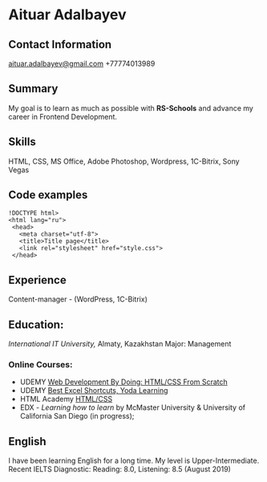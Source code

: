 # Aituar Adalbayev
## Contact Information
aituar.adalbayev@gmail.com
+77774013989
## Summary
My goal is to learn as much as possible with __RS-Schools__ and advance my career in Frontend Development. 

## Skills
HTML, CSS, MS Office, Adobe Photoshop, Wordpress, 1C-Bitrix, Sony Vegas
## Code examples 
 ```
 !DOCTYPE html>
<html lang="ru">
  <head>
    <meta charset="utf-8">
    <title>Title page</title>
    <link rel="stylesheet" href="style.css">
  </head>
 ```
## Experience 
Content-manager - (WordPress, 1C-Bitrix)

## Education:
 *International IT University,* Almaty, Kazakhstan
  Major: Management
  
### Online Courses:

 * UDEMY [Web Development By Doing: HTML/CSS From Scratch](https://www.udemy.com/certificate/UC-IN5DOE11/)
 * UDEMY [Best Excel Shortcuts, Yoda Learning](https://www.udemy.com/certificate/UC-PQEABTW9/)
 * HTML Academy [HTML/CSS](https://htmlacademy.ru/profile/id181602/achievements)
 * EDX - *Learning how to learn* by McMaster University & University of California San Diego (in progress);
 
## English
I have been learning English for a long time. My level is Upper-Intermediate. 
Recent IELTS Diagnostic: Reading: 8.0, Listening: 8.5 (August 2019)
